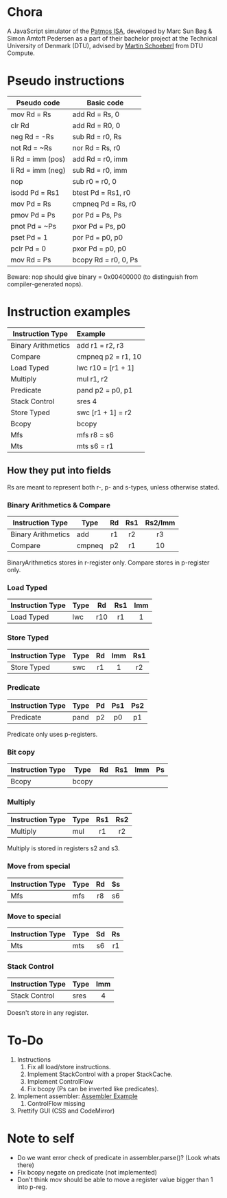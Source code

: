 # Chora
A JavaScript simulator of the [Patmos ISA](http://patmos.compute.dtu.dk/), developed by Marc Sun Bøg & Simon Amtoft Pedersen as a part of their bachelor project at the Technical University of Denmark (DTU), advised by [Martin Schoeberl](https://www.imm.dtu.dk/~masca/) from DTU Compute. 

# Pseudo instructions
| Pseudo code        | Basic code           |
| -------------------|----------------------|
| mov Rd = Rs        | add Rd = Rs, 0       |
| clr Rd             | add Rd = R0, 0       |
| neg Rd = -Rs       | sub Rd = r0, Rs      |
| not Rd = ~Rs       | nor Rd = Rs, r0      |
| li Rd = imm (pos)  | add Rd = r0, imm     |
| li Rd = imm (neg)  | sub Rd = r0, imm     |
| nop                | sub r0 = r0, 0       |
| isodd Pd = Rs1     | btest Pd = Rs1, r0   |
| mov Pd = Rs        | cmpneq Pd = Rs, r0   |
| pmov Pd = Ps       | por Pd = Ps, Ps      | 
| pnot Pd = ~Ps      | pxor Pd = Ps, p0     |
| pset Pd = 1        | por Pd = p0, p0      | 
| pclr Pd = 0        | pxor Pd = p0, p0     | 
| mov Rd = Ps        | bcopy Rd = r0, 0, Ps |

Beware: nop should give binary = 0x00400000 (to distinguish from compiler-generated nops). 

# Instruction examples
| Instruction Type   | Example            |
| -------------------|:-------------------|
| Binary Arithmetics | add r1 = r2, r3    |
| Compare            | cmpneq p2 = r1, 10 |
| Load Typed         | lwc r10 = [r1 + 1] |
| Multiply           | mul r1, r2         | 
| Predicate          | pand p2 = p0, p1   |
| Stack Control      | sres 4             | 
| Store Typed        | swc [r1 + 1] = r2  |
| Bcopy              | bcopy              |
| Mfs                | mfs r8 = s6        |
| Mts                | mts s6 = r1        |

## How they put into fields
Rs are meant to represent both r-, p- and s-types, unless otherwise stated.

### Binary Arithmetics & Compare
| Instruction Type   | Type   | Rd   | Rs1   | Rs2/Imm |
| -------------------| -------|:----:|:-----:| :------:|
| Binary Arithmetics | add    | r1   | r2    | r3      |
| Compare            | cmpneq | p2   | r1    | 10      |

BinaryArithmetics stores in r-register only. 
Compare stores in p-register only.

### Load Typed
| Instruction Type   | Type   | Rd   | Rs1   | Imm   |
| -------------------| -------|:----:|:-----:|:-----:|
| Load Typed         | lwc    | r10  | r1    | 1     |

### Store Typed
| Instruction Type   | Type   | Rd   | Imm   | Rs1   |
| -------------------| -------|:----:|:-----:|:-----:|
| Store Typed        | swc    | r1   | 1     | r2    |

### Predicate
| Instruction Type   | Type   | Pd   | Ps1   | Ps2   |
| -------------------| -------|:----:|:-----:|:-----:|
| Predicate          | pand   | p2   | p0    | p1    |

Predicate only uses p-registers.

### Bit copy
| Instruction Type   | Type   | Rd   | Rs1   | Imm   | Ps    |
| -------------------| -------|:----:|:-----:|:-----:|:-----:|
| Bcopy              | bcopy  |    |     |     |       |

### Multiply
| Instruction Type   | Type   | Rs1   | Rs2   |
| -------------------| -------|:-----:|:-----:|
| Multiply           | mul    | r1    | r2    |

Multiply is stored in registers s2 and s3.  

### Move from special
| Instruction Type   | Type   | Rd    | Ss    |
| -------------------| -------|:-----:|:-----:|
| Mfs                | mfs    | r8    | s6    |

### Move to special
| Instruction Type   | Type   | Sd    | Rs    |
| -------------------| -------|:-----:|:-----:|
| Mts                | mts    | s6    | r1    |

### Stack Control
| Instruction Type   | Type   | Imm   |
| -------------------| -------|:-----:|
| Stack Control      | sres   | 4     |

Doesn't store in any register. 

# To-Do
1. Instructions 
    1. Fix all load/store instructions.
    2. Implement StackControl with a proper StackCache.
    3. Implement ControlFlow 
    4. Fix bcopy (Ps can be inverted like predicates). 
2. Implement assembler: [Assembler Example](https://softwareengineering.stackexchange.com/questions/324587/write-an-assembler-in-c-why-writing-a-machine-code-translator-for-a-low-level)
    1. ControlFlow missing
4. Prettify GUI (CSS and CodeMirror)

# Note to self
- Do we want error check of predicate in assembler.parse()? (Look whats there)
- Fix bcopy negate on predicate (not implemented)
- Don't think mov should be able to move a register value bigger than 1 into p-reg.

